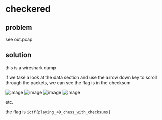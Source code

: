 # checkered

## problem

see out.pcap

## solution

this is a wireshark dump

if we take a look at the data section and use the arrow down key to scroll through the packets, we can see the flag is in the checksum

![image](https://github.com/quasar098/ctf-writeups/assets/70716985/914554ae-824c-4a06-9ad0-46d3031dda43)
![image](https://github.com/quasar098/ctf-writeups/assets/70716985/ff84b979-69d5-4913-b8a8-e8e2e952b228)
![image](https://github.com/quasar098/ctf-writeups/assets/70716985/210a8219-2108-4335-9990-1a076fb2b633)
![image](https://github.com/quasar098/ctf-writeups/assets/70716985/17883e01-376f-4108-b2a7-2cdadf79aacc)

etc.

the flag is `ictf{playing_4D_chess_with_checksums}`
